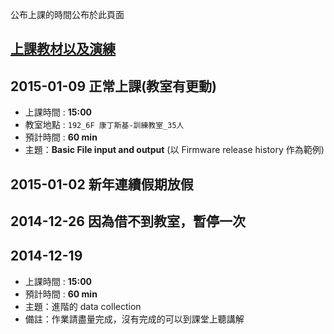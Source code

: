 公布上課的時間公布於此頁面

## [上課教材以及演練](http://dqa-dev:1987/poc/python_course/tree/master)

## 2015-01-09 正常上課(教室有更動)
- 上課時間 : **15:00**
- 教室地點 : `192_6F 康丁斯基-訓練教室_35人`
- 預計時間 : **60 min**
- 主題：**Basic File input and output** (以 Firmware release history 作為範例)

## 2015-01-02 新年連續假期放假

## 2014-12-26 因為借不到教室，暫停一次

## 2014-12-19
- 上課時間 : **15:00**
- 預計時間 : **60 min**
- 主題：進階的 data collection
- 備註：作業請盡量完成，沒有完成的可以到課堂上聽講解